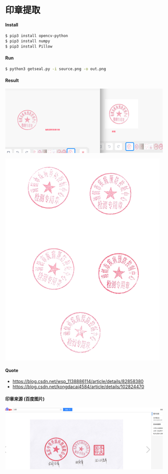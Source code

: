# 印章提取

#### Install

```bash
$ pip3 install opencv-python
$ pip3 install numpy
$ pip3 install Pillow
```

#### Run

```bash
$ python3 getseal.py -i source.png -o out.png
```

#### Result

![233](result.png)



![](out.png)

#### Quote

- https://blog.csdn.net/wsp_1138886114/article/details/82858380
- https://blog.csdn.net/kongdacai4584/article/details/102824470



#### 印章来源 (百度图片)

![tp](1.png)